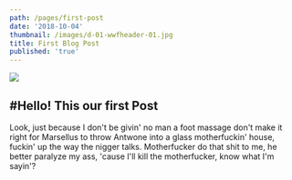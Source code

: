 ```yaml
---
path: /pages/first-post
date: '2018-10-04'
thumbnail: /images/d-01-wwfheader-01.jpg
title: First Blog Post
published: 'true'
---
```

![](/assets/2-01.png)

## \#Hello! This our first Post

Look, just because I don't be givin' no man a foot massage don't make it right for Marsellus to throw Antwone into a glass motherfuckin' house, fuckin' up the way the nigger talks. Motherfucker do that shit to me, he better paralyze my ass, 'cause I'll kill the motherfucker, know what I'm sayin'?

